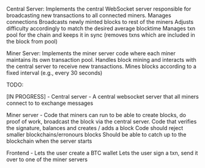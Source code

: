 Central Server:
    Implements the central WebSocket server responsible for broadcasting new transactions to all connected miners.
    Manages connections
    Broadcasts newly minted blocks to rest of the miners 
    Adjusts difficulty accordingly to match the desired average blocktime
    Manages txn pool for the chain and keeps it in sync (removes txns which are included in the block from pool)

Miner Server:
    Implements the miner server code where each miner maintains its own transaction pool.
    Handles block mining and interacts with the central server to receive new transactions.
    Mines blocks according to a fixed interval (e.g., every 30 seconds)


TODO: 

[IN PROGRESS] - Central server - A central websocket server that all miners connect to to exchange messages

Miner server -
Code that miners can run to be able to create blocks, do proof of work, broadcast the block via the central server.
Code that verifies the signature, balances and creates / adds a block
Code should reject smaller blockchains/erronours blocks
Should be able to catch up to the blockchain when the server starts

Frontend -
Lets the user create a BTC wallet
Lets the user sign a txn, send it over to one of the miner servers
